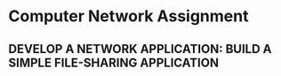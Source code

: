 # Computer Network Assignment

## DEVELOP A NETWORK APPLICATION: BUILD A SIMPLE FILE-SHARING APPLICATION

<!-- > ### Centralized Directory Service
> **1. Client contacts Server (via TCP)**
>   * Provides a list of files it will share
>   * ...and Server’s central server updates the directory
>
> **2. Client searches on a title**
>   * Server identifies online clients with the file
>   * ...and provides IP addresses
>
> **3. Client requests the file from the chosen supplier**  
>   * Supplier transmits the file to the client
>   * Both client and supplier report status to Server
> ### Properties
> **1. Server’s directory continually updated**
>   * Always know what files are currently available
>   * Point of vulnerability for legal action
>
> **2. Peer-to-peer file transfer**
>   * No load on the server
>   * Plausible deniability for legal action (but not enough)

## Usage

```shell
python3 fapster_server.py
```
**_Note:_** Python 3.6.x or above is required

The server is now listening on port 3000.

Once a peer begins the communication, **the directory server _won't_ keep the connection open for further requests**, so keep in mind: 
* 1 request = 1 connection

### Client's supported commands:

[xxxB] = the parameter length in bytes
 
```shell
# Login the peer into the directory
LOGI[4B].IP_Peer[55B].Port_Peer[5B]
# Server response will be
ALGI[4B].SessionID[16B]

# Logout the peer from the directory
LOGO[4B].SessionID[16B]
# Server response will be
ALGO[4B].\#delete[3B]

# Add a file to the directory
ADDF[4B].SessionID[16B].Filemd5[32B].Filename[100B]
# Server response will be
AADD[4B].\#copy[3B]

# Delete a file from the directory
DELF[4B].SessionID[16B].Filemd5[32B]
# Server response will be
ADEL[4B].\#copy[3B]

# Find a file in the directory
FIND[4B].SessionID[16B].Ricerca[20B]
# Server response will be
AFIN[4B].\#idmd5[3B].{Filemd5_i[32B].Filename_i[100B].\#copy_i[3B].{IPP2P_i_j[55B].PP2P_i_j[5B]}}(j=1..\#copy_i)}(i=1..\#idmd5)

# Register a file download
DREG[4B].SessionID[16B].Filemd5[32B]
# Server response will be
ADRE[4B].\#download[5B]
```

## To-Do
- [x] Directory Server implementation
- [ ] Peer implementation

## Authors :rocket:
* [Tung Nguyen Duy](https://github.com/tndgoat)

Enjoy :sunglasses: -->